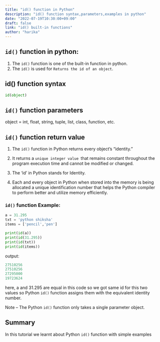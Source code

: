 ```yaml
---
title: "id() function in Python"
description: "id() function syntax,parameters,examples in python"
date: "2022-07-19T10:30:00+09:00"
draft: false
link: "id() built-in functions"
author: "harika"
---
```


##  `id()` function in python:
1. The `id()` function is one of the built-in function in python.
2. The `id()` is used for `Returns the id of an object`.

## id() function syntax
```python
id(object)
```
## `id()` function parameters

object = int, float, string, tuple, list, class, function, etc.

## `id()` function return value
1. The `id()` function in Python returns every object’s “identity.” 

2. It returns a `unique integer value `that remains constant throughout the program execution time and cannot be modified or changed.

3. The ‘id’ in Python stands for Identity. 

4. Each and every object in Python when stored into the memory is being allocated a unique identification number that helps the Python compiler to perform better and utilize memory efficiently.

### `id()` function Example:
```python
a = 31.295
txt = 'python shiksha'
items = ['pencil','pen']

print(id(a))
print(id(31.295))
print(id(txt))
print(id(items))
```
output:
```python
27510256
27510256
27295000
19723624
```
here, a and 31.295 are equal in this code so we got same id for this two  values so Python `id()` function assigns them with the equivalent identity number.

Note – The Python `id()` function only takes a single parameter object.

## Summary
In this tutorial we learnt about Python `id()` function with simple examples